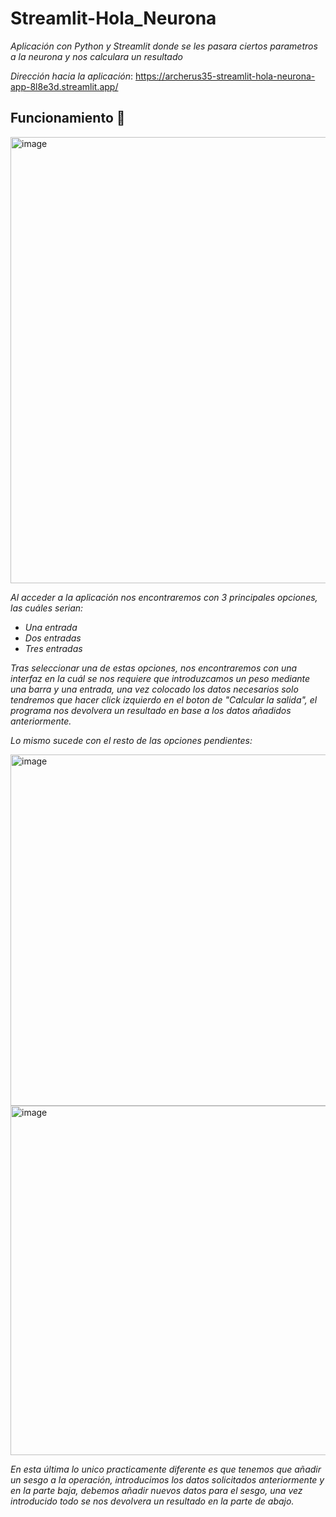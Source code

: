 # Streamlit-Hola_Neurona
_Aplicación con Python y Streamlit donde se les pasara ciertos parametros a la neurona y nos calculara un resultado_

_Dirección hacia la aplicación_: https://archerus35-streamlit-hola-neurona-app-8l8e3d.streamlit.app/

## Funcionamiento 🚀

<img width="714" alt="image" src="https://user-images.githubusercontent.com/65163077/213865351-b922bf7c-1a90-4528-85f1-4c5f712b5f4d.png">

_Al acceder a la aplicación nos encontraremos con 3 principales opciones, las cuáles serian:_

* _Una entrada_
* _Dos entradas_
* _Tres entradas_

_Tras seleccionar una de estas opciones, nos encontraremos con una interfaz en la cuál se nos requiere que introduzcamos un peso mediante una barra y una entrada,
una vez colocado los datos necesarios solo tendremos que hacer click izquierdo en el boton de "Calcular la salida", el programa nos devolvera un resultado en base a los datos añadidos anteriormente._

_Lo mismo sucede con el resto de las opciones pendientes:_

<img width="562" alt="image" src="https://user-images.githubusercontent.com/65163077/213865550-2ad183cc-9fe2-479c-b519-ac0876c0d7ee.png">

<img width="559" alt="image" src="https://user-images.githubusercontent.com/65163077/213865557-91fb4084-bab1-4a41-8a7b-b87f57db7ed8.png">

_En esta última lo unico practicamente diferente es que tenemos que añadir un sesgo a la operación, introducimos los datos solicitados anteriormente y en la parte baja, debemos añadir nuevos datos para el sesgo, una vez introducido todo se nos devolvera un resultado en la parte de abajo._


